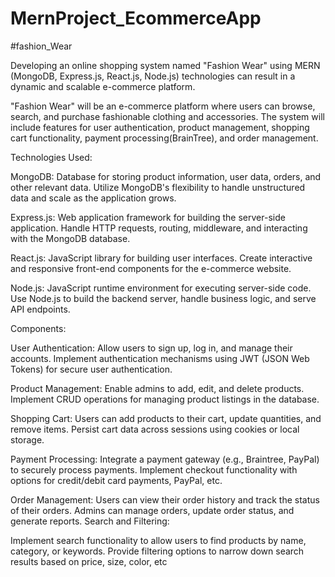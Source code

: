 # MernProject_EcommerceApp
#fashion_Wear

Developing an online shopping system named "Fashion Wear" using MERN (MongoDB, Express.js, React.js, Node.js) technologies can result in a dynamic and scalable e-commerce platform.

"Fashion Wear" will be an e-commerce platform where users can browse, search, and purchase fashionable clothing and accessories. The system will include features for user authentication, product management, shopping cart functionality, payment processing(BrainTree), and order management.

Technologies Used:

MongoDB:
Database for storing product information, user data, orders, and other relevant data.
Utilize MongoDB's flexibility to handle unstructured data and scale as the application grows.

Express.js:
Web application framework for building the server-side application.
Handle HTTP requests, routing, middleware, and interacting with the MongoDB database.

React.js:
JavaScript library for building user interfaces.
Create interactive and responsive front-end components for the e-commerce website.

Node.js:
JavaScript runtime environment for executing server-side code.
Use Node.js to build the backend server, handle business logic, and serve API endpoints.

Components:

User Authentication:
Allow users to sign up, log in, and manage their accounts.
Implement authentication mechanisms using JWT (JSON Web Tokens) for secure user authentication.

Product Management:
Enable admins to add, edit, and delete products.
Implement CRUD operations for managing product listings in the database.

Shopping Cart:
Users can add products to their cart, update quantities, and remove items.
Persist cart data across sessions using cookies or local storage.

Payment Processing:
Integrate a payment gateway (e.g., Braintree, PayPal) to securely process payments.
Implement checkout functionality with options for credit/debit card payments, PayPal, etc.

Order Management:
Users can view their order history and track the status of their orders.
Admins can manage orders, update order status, and generate reports.
Search and Filtering:

Implement search functionality to allow users to find products by name, category, or keywords.
Provide filtering options to narrow down search results based on price, size, color, etc
